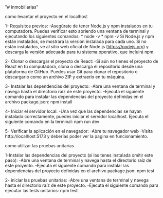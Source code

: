 "# inmobiliarias" 

como levantar el proyecto en el localhost

1- Requisitos previos:
    -Asegúrate de tener Node.js y npm instalados en tu computadora. Puedes verificar esto abriendo una ventana de terminal y ejecutando los siguientes comandos: * node -v
              * npm -v
    Si Node.js y npm están instalados, se mostrará la versión instalada para cada uno. Si no están instalados, ve al sitio web oficial de Node.js (https://nodejs.org) y descarga la versión adecuada para tu sistema operativo, que incluirá npm.

2- Clonar o descargar el proyecto de React:
    -Si aún no tienes el proyecto de React en tu computadora, clona o descarga el repositorio desde una plataforma de GitHub. Puedes usar Git para clonar el repositorio o descargarlo como un archivo ZIP y extraerlo en tu máquina.

3- Instalar las dependencias del proyecto:
    -Abre una ventana de terminal y navega hasta el directorio raíz de este proyecto.
    -Ejecuta el siguiente comando para instalar las dependencias del proyecto definidas en el archivo package.json: npm install

4- Iniciar el servidor local:
    -Una vez que las dependencias se hayan instalado correctamente, puedes iniciar el servidor localhost. Ejecuta el siguiente comando en la terminal: npm run dev

5- Verificar la aplicación en el navegador:
    -Abre tu navegador web 
    -Visita http://localhost:5173 y deberías poder ver la pagina en funcionamiento.

como utilizar las pruebas unitarias

1-Instalar las dependencias del proyecto (si las tenes instalada omitir este paso):
    -Abre una ventana de terminal y navega hasta el directorio raíz de este proyecto.
    -Ejecuta el siguiente comando para instalar las dependencias del proyecto definidas en el archivo package.json: npm test

2- iniciar las pruebas unitarias:
-Abre una ventana de terminal y navega hasta el directorio raíz de este proyecto.
    -Ejecuta el siguiente comando para ejecutar las tests unitarios: npm test

